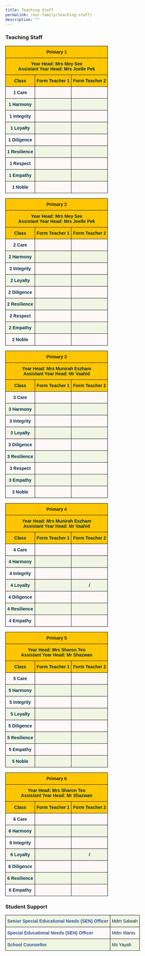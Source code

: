 ```yaml
---
title: Teaching Staff
permalink: /our-family/teaching-staff/
description: ""
---
```

### Teaching Staff

<style type="text/css">
.tg  {border-collapse:collapse;border-spacing:0;}
.tg td{border-color:black;border-style:solid;border-width:1px;font-family:Arial, sans-serif;font-size:14px;
  overflow:hidden;padding:10px 5px;word-break:normal;}
.tg th{border-color:black;border-style:solid;border-width:1px;font-family:Arial, sans-serif;font-size:14px;
  font-weight:normal;overflow:hidden;padding:10px 5px;word-break:normal;}
.tg .tg-0jnx{background-color:#ffc600;text-align:center;vertical-align:top}
.tg .tg-3uba{background-color:#FFC600;color:#002D46;font-weight:bold;text-align:center;vertical-align:top}
.tg .tg-7vye{background-color:#FFF8F7;color:#002D46;font-weight:bold;text-align:center;vertical-align:top}
.tg .tg-0ynh{background-color:#F1F6E4;color:#002D46;font-weight:bold;text-align:center;vertical-align:top}
</style>
<table class="tg">
<thead>
  <tr>
    <th class="tg-0jnx" colspan="3"><span style="font-weight:bold">Primary 1</span></th>
  </tr>
</thead>
<tbody>
  <tr>
    <td class="tg-3uba" colspan="3"><span style="font-weight:bold;color:#002D46;background-color:#FFC600">Year Head: Mrs Mey See</span><br><span style="font-weight:bold;color:#002D46;background-color:#FFC600">Assistant Year Head: Mrs Joelle Pek</span><br></td>
  </tr>
  <tr>
    <td class="tg-3uba"><span style="font-weight:bold;color:#002D46;background-color:#FFC600">Class</span></td>
    <td class="tg-3uba"><span style="font-weight:bold;color:#002D46;background-color:#FFC600">Form Teacher 1</span></td>
    <td class="tg-3uba"><span style="font-weight:bold;color:#002D46;background-color:#FFC600">Form Teacher 2</span></td>
  </tr>
  <tr>
    <td class="tg-7vye">1 Care<br></td>
    <td class="tg-7vye"></td>
    <td class="tg-7vye"></td>
  </tr>
  <tr>
    <td class="tg-0ynh">1 Harmony<br></td>
    <td class="tg-0ynh"><br></td>
    <td class="tg-0ynh"></td>
  </tr>
  <tr>
    <td class="tg-7vye">1 Integrity<br></td>
    <td class="tg-7vye"></td>
    <td class="tg-7vye"></td>
  </tr>
  <tr>
    <td class="tg-0ynh">1 Loyalty<br></td>
    <td class="tg-0ynh"><br></td>
    <td class="tg-0ynh"><br></td>
  </tr>
  <tr>
    <td class="tg-7vye">1 Diligence<br></td>
    <td class="tg-7vye"></td>
    <td class="tg-7vye"></td>
  </tr>
  <tr>
    <td class="tg-0ynh">1 Resilience<br></td>
    <td class="tg-0ynh"></td>
    <td class="tg-0ynh"><br></td>
  </tr>
  <tr>
    <td class="tg-7vye">1 Respect<br></td>
    <td class="tg-7vye"><br></td>
    <td class="tg-7vye"></td>
  </tr>
  <tr>
    <td class="tg-0ynh"> 1 Empathy</td>
    <td class="tg-0ynh"> <br></td>
    <td class="tg-0ynh"> </td>
	</tr>
  <tr>
    <td class="tg-7vye">1 Noble<br></td>
    <td class="tg-7vye"><br></td>
    <td class="tg-7vye"></td>
  </tr>
</tbody>
</table>

<style type="text/css">
.tg  {border-collapse:collapse;border-spacing:0;}
.tg td{border-color:black;border-style:solid;border-width:1px;font-family:Arial, sans-serif;font-size:14px;
  overflow:hidden;padding:10px 5px;word-break:normal;}
.tg th{border-color:black;border-style:solid;border-width:1px;font-family:Arial, sans-serif;font-size:14px;
  font-weight:normal;overflow:hidden;padding:10px 5px;word-break:normal;}
.tg .tg-0jnx{background-color:#ffc600;text-align:center;vertical-align:top}
.tg .tg-3uba{background-color:#FFC600;color:#002D46;font-weight:bold;text-align:center;vertical-align:top}
.tg .tg-7vye{background-color:#FFF8F7;color:#002D46;font-weight:bold;text-align:center;vertical-align:top}
.tg .tg-0ynh{background-color:#F1F6E4;color:#002D46;font-weight:bold;text-align:center;vertical-align:top}
</style>
<table class="tg">
<thead>
  <tr>
    <th class="tg-0jnx" colspan="3"><span style="font-weight:bold">Primary 2</span></th>
  </tr>
</thead>
<tbody>
  <tr>
    <td class="tg-3uba" colspan="3"><span style="font-weight:bold;color:#002D46;background-color:#FFC600">Year Head: Mrs Mey See</span><br><span style="font-weight:bold;color:#002D46;background-color:#FFC600">Assistant Year Head: Mrs Joelle Pek</span><br></td>
  </tr>
  <tr>
    <td class="tg-3uba"><span style="font-weight:bold;color:#002D46;background-color:#FFC600">Class</span></td>
    <td class="tg-3uba"><span style="font-weight:bold;color:#002D46;background-color:#FFC600">Form Teacher 1</span></td>
    <td class="tg-3uba"><span style="font-weight:bold;color:#002D46;background-color:#FFC600">Form Teacher 2</span></td>
  </tr>
  <tr>
    <td class="tg-7vye">2 Care<br></td>
    <td class="tg-7vye"></td>
    <td class="tg-7vye"></td>
  </tr>
  <tr>
    <td class="tg-0ynh">2 Harmony<br></td>
    <td class="tg-0ynh"><br></td>
    <td class="tg-0ynh"></td>
  </tr>
  <tr>
    <td class="tg-7vye">2 Integrity<br></td>
    <td class="tg-7vye"></td>
    <td class="tg-7vye"></td>
  </tr>
  <tr>
    <td class="tg-0ynh">2 Loyalty<br></td>
    <td class="tg-0ynh"><br></td>
    <td class="tg-0ynh"><br></td>
  </tr>
  <tr>
    <td class="tg-7vye">2 Diligence<br></td>
    <td class="tg-7vye"></td>
    <td class="tg-7vye"></td>
  </tr>
  <tr>
    <td class="tg-0ynh">2 Resilience<br></td>
    <td class="tg-0ynh"></td>
    <td class="tg-0ynh"><br></td>
  </tr>
  <tr>
    <td class="tg-7vye">2 Respect<br></td>
    <td class="tg-7vye"><br></td>
    <td class="tg-7vye"></td>
  </tr>
  <tr>
    <td class="tg-0ynh"> 2 Empathy</td>
    <td class="tg-0ynh"> <br></td>
    <td class="tg-0ynh"> </td>
	</tr>
  <tr>
    <td class="tg-7vye">2 Noble<br></td>
    <td class="tg-7vye"><br></td>
    <td class="tg-7vye"></td>
  </tr>
</tbody>
</table>

<style type="text/css">
.tg  {border-collapse:collapse;border-spacing:0;}
.tg td{border-color:black;border-style:solid;border-width:1px;font-family:Arial, sans-serif;font-size:14px;
  overflow:hidden;padding:10px 5px;word-break:normal;}
.tg th{border-color:black;border-style:solid;border-width:1px;font-family:Arial, sans-serif;font-size:14px;
  font-weight:normal;overflow:hidden;padding:10px 5px;word-break:normal;}
.tg .tg-0jnx{background-color:#ffc600;text-align:center;vertical-align:top}
.tg .tg-3uba{background-color:#FFC600;color:#002D46;font-weight:bold;text-align:center;vertical-align:top}
.tg .tg-7vye{background-color:#FFF8F7;color:#002D46;font-weight:bold;text-align:center;vertical-align:top}
.tg .tg-0ynh{background-color:#F1F6E4;color:#002D46;font-weight:bold;text-align:center;vertical-align:top}
</style>
<table class="tg">
<thead>
  <tr>
    <th class="tg-0jnx" colspan="3"><span style="font-weight:bold">Primary 3</span></th>
  </tr>
</thead>
<tbody>
  <tr>
    <td class="tg-3uba" colspan="3"><span style="font-weight:bold;color:#002D46;background-color:#FFC600">Year Head: Mrs Munirah Eszham</span><br><span style="font-weight:bold;color:#002D46;background-color:#FFC600">Assistant Year Head: Mr Vaahid</span><br></td>
  </tr>
  <tr>
    <td class="tg-3uba"><span style="font-weight:bold;color:#002D46;background-color:#FFC600">Class</span></td>
    <td class="tg-3uba"><span style="font-weight:bold;color:#002D46;background-color:#FFC600">Form Teacher 1</span></td>
    <td class="tg-3uba"><span style="font-weight:bold;color:#002D46;background-color:#FFC600">Form Teacher 2</span></td>
  </tr>
  <tr>
    <td class="tg-7vye">3 Care<br></td>
    <td class="tg-7vye"></td>
    <td class="tg-7vye"></td>
  </tr>
  <tr>
    <td class="tg-0ynh">3 Harmony<br></td>
    <td class="tg-0ynh"><br></td>
    <td class="tg-0ynh"></td>
  </tr>
  <tr>
    <td class="tg-7vye">3 Integrity<br></td>
    <td class="tg-7vye"></td>
    <td class="tg-7vye"></td>
  </tr>
  <tr>
    <td class="tg-0ynh">3 Loyalty<br></td>
    <td class="tg-0ynh"><br></td>
    <td class="tg-0ynh"><br></td>
  </tr>
  <tr>
    <td class="tg-7vye">3 Diligence<br></td>
    <td class="tg-7vye"></td>
    <td class="tg-7vye"></td>
  </tr>
  <tr>
    <td class="tg-0ynh">3 Resilience<br></td>
    <td class="tg-0ynh"></td>
    <td class="tg-0ynh"><br></td>
  </tr>
  <tr>
    <td class="tg-7vye">3 Respect<br></td>
    <td class="tg-7vye"><br></td>
    <td class="tg-7vye"></td>
  </tr>
  <tr>
    <td class="tg-0ynh"> 3 Empathy</td>
    <td class="tg-0ynh"> <br></td>
    <td class="tg-0ynh"> </td>
	</tr>
  <tr>
    <td class="tg-7vye">3 Noble<br></td>
    <td class="tg-7vye"><br></td>
    <td class="tg-7vye"></td>
  </tr>
</tbody>
</table>

<style type="text/css">
.tg  {border-collapse:collapse;border-spacing:0;}
.tg td{border-color:black;border-style:solid;border-width:1px;font-family:Arial, sans-serif;font-size:14px;
  overflow:hidden;padding:10px 5px;word-break:normal;}
.tg th{border-color:black;border-style:solid;border-width:1px;font-family:Arial, sans-serif;font-size:14px;
  font-weight:normal;overflow:hidden;padding:10px 5px;word-break:normal;}
.tg .tg-0jnx{background-color:#ffc600;text-align:center;vertical-align:top}
.tg .tg-3uba{background-color:#FFC600;color:#002D46;font-weight:bold;text-align:center;vertical-align:top}
.tg .tg-7vye{background-color:#FFF8F7;color:#002D46;font-weight:bold;text-align:center;vertical-align:top}
.tg .tg-0ynh{background-color:#F1F6E4;color:#002D46;font-weight:bold;text-align:center;vertical-align:top}
</style>
<table class="tg">
<thead>
  <tr>
    <th class="tg-0jnx" colspan="3"><span style="font-weight:bold">Primary 4</span></th>
  </tr>
</thead>
<tbody>
  <tr>
    <td class="tg-3uba" colspan="3"><span style="font-weight:bold;color:#002D46;background-color:#FFC600">Year Head: Mrs Munirah Eszham</span><br><span style="font-weight:bold;color:#002D46;background-color:#FFC600">Assistant Year Head: Mr Vaahid</span><br></td>
  </tr>
  <tr>
    <td class="tg-3uba"><span style="font-weight:bold;color:#002D46;background-color:#FFC600">Class</span></td>
    <td class="tg-3uba"><span style="font-weight:bold;color:#002D46;background-color:#FFC600">Form Teacher 1</span></td>
    <td class="tg-3uba"><span style="font-weight:bold;color:#002D46;background-color:#FFC600">Form Teacher 2</span></td>
  </tr>
  <tr>
    <td class="tg-7vye">4 Care<br></td>
    <td class="tg-7vye"><br></td>
    <td class="tg-7vye"></td>
  </tr>
  <tr>
    <td class="tg-0ynh">4 Harmony<br></td>
    <td class="tg-0ynh"><br></td>
    <td class="tg-0ynh"></td>
  </tr>
  <tr>
    <td class="tg-7vye">4 Integrity<br></td>
    <td class="tg-7vye"></td>
    <td class="tg-7vye"></td>
  </tr>
  <tr>
    <td class="tg-0ynh">4 Loyalty<br></td>
    <td class="tg-0ynh"><span style="color:#002D46;background-color:#F1F6E4"> </span><br></td>
    <td class="tg-0ynh"> / </td>
  </tr>
  <tr>
    <td class="tg-7vye">4 Diligence<br></td>
    <td class="tg-7vye"></td>
    <td class="tg-7vye"></td>
  </tr>
  <tr>
    <td class="tg-0ynh">4 Resilience<br></td>
    <td class="tg-0ynh"> </td>
    <td class="tg-0ynh"> <br></td>
  </tr>
  <tr>
    <td class="tg-7vye">4 Empathy<br></td>
    <td class="tg-7vye"><br></td>
    <td class="tg-7vye"></td>
  </tr>
</tbody>
</table>

<style type="text/css">
.tg  {border-collapse:collapse;border-spacing:0;}
.tg td{border-color:black;border-style:solid;border-width:1px;font-family:Arial, sans-serif;font-size:14px;
  overflow:hidden;padding:10px 5px;word-break:normal;}
.tg th{border-color:black;border-style:solid;border-width:1px;font-family:Arial, sans-serif;font-size:14px;
  font-weight:normal;overflow:hidden;padding:10px 5px;word-break:normal;}
.tg .tg-0jnx{background-color:#ffc600;text-align:center;vertical-align:top}
.tg .tg-3uba{background-color:#FFC600;color:#002D46;font-weight:bold;text-align:center;vertical-align:top}
.tg .tg-7vye{background-color:#FFF8F7;color:#002D46;font-weight:bold;text-align:center;vertical-align:top}
.tg .tg-0ynh{background-color:#F1F6E4;color:#002D46;font-weight:bold;text-align:center;vertical-align:top}
</style>
<table class="tg">
<thead>
  <tr>
    <th class="tg-0jnx" colspan="3"><span style="font-weight:bold">Primary 5</span></th>
  </tr>
</thead>
<tbody>
  <tr>
    <td class="tg-3uba" colspan="3"><span style="font-weight:bold;color:#002D46;background-color:#FFC600">Year Head: Mrs Sharon Teo</span><br><span style="font-weight:bold;color:#002D46;background-color:#FFC600">Assistant Year Head: Mr Shazwan</span><br></td>
  </tr>
  <tr>
    <td class="tg-3uba"><span style="font-weight:bold;color:#002D46;background-color:#FFC600">Class</span></td>
    <td class="tg-3uba"><span style="font-weight:bold;color:#002D46;background-color:#FFC600">Form Teacher 1</span></td>
    <td class="tg-3uba"><span style="font-weight:bold;color:#002D46;background-color:#FFC600">Form Teacher 2</span></td>
  </tr>
  <tr>
    <td class="tg-7vye">5 Care<br></td>
    <td class="tg-7vye"></td>
    <td class="tg-7vye"></td>
  </tr>
  <tr>
    <td class="tg-0ynh">5 Harmony<br></td>
    <td class="tg-0ynh"><br></td>
    <td class="tg-0ynh"></td>
  </tr>
  <tr>
    <td class="tg-7vye">5 Integrity<br></td>
    <td class="tg-7vye"></td>
    <td class="tg-7vye"></td>
  </tr>
  <tr>
    <td class="tg-0ynh">5 Loyalty<br></td>
    <td class="tg-0ynh"><br></td>
    <td class="tg-0ynh"><br></td>
  </tr>
  <tr>
    <td class="tg-7vye">5 Diligence<br></td>
    <td class="tg-7vye"></td>
    <td class="tg-7vye"></td>
  </tr>
  <tr>
    <td class="tg-0ynh">5 Resilience<br></td>
    <td class="tg-0ynh"></td>
    <td class="tg-0ynh"><br></td>
  </tr>
  <tr>
    <td class="tg-7vye">5 Empathy<br></td>
    <td class="tg-7vye"><br></td>
    <td class="tg-7vye"></td>
  </tr>
  <tr>
    <td class="tg-0ynh"> 5 Noble</td>
    <td class="tg-0ynh"> </td>
    <td class="tg-0ynh"> </td>
  </tr>
</tbody>
</table>

<style type="text/css">
.tg  {border-collapse:collapse;border-spacing:0;}
.tg td{border-color:black;border-style:solid;border-width:1px;font-family:Arial, sans-serif;font-size:14px;
  overflow:hidden;padding:10px 5px;word-break:normal;}
.tg th{border-color:black;border-style:solid;border-width:1px;font-family:Arial, sans-serif;font-size:14px;
  font-weight:normal;overflow:hidden;padding:10px 5px;word-break:normal;}
.tg .tg-0jnx{background-color:#ffc600;text-align:center;vertical-align:top}
.tg .tg-3uba{background-color:#FFC600;color:#002D46;font-weight:bold;text-align:center;vertical-align:top}
.tg .tg-7vye{background-color:#FFF8F7;color:#002D46;font-weight:bold;text-align:center;vertical-align:top}
.tg .tg-0ynh{background-color:#F1F6E4;color:#002D46;font-weight:bold;text-align:center;vertical-align:top}
</style>
<table class="tg">
<thead>
  <tr>
    <th class="tg-0jnx" colspan="3"><span style="font-weight:bold">Primary 6</span></th>
  </tr>
</thead>
<tbody>
  <tr>
    <td class="tg-3uba" colspan="3"><span style="font-weight:bold;color:#002D46;background-color:#FFC600">Year Head: Mrs Sharon Teo</span><br><span style="font-weight:bold;color:#002D46;background-color:#FFC600">Assistant Year Head: Mr Shazwan</span><br></td>
  </tr>
  <tr>
    <td class="tg-3uba"><span style="font-weight:bold;color:#002D46;background-color:#FFC600">Class</span></td>
    <td class="tg-3uba"><span style="font-weight:bold;color:#002D46;background-color:#FFC600">Form Teacher 1</span></td>
    <td class="tg-3uba"><span style="font-weight:bold;color:#002D46;background-color:#FFC600">Form Teacher 2</span></td>
  </tr>
  <tr>
    <td class="tg-7vye">6 Care<br></td>
    <td class="tg-7vye"><br></td>
    <td class="tg-7vye"></td>
  </tr>
  <tr>
    <td class="tg-0ynh">6 Harmony<br></td>
    <td class="tg-0ynh"><br></td>
    <td class="tg-0ynh"></td>
  </tr>
  <tr>
    <td class="tg-7vye">6 Integrity<br></td>
    <td class="tg-7vye"></td>
    <td class="tg-7vye"></td>
  </tr>
  <tr>
    <td class="tg-0ynh">6 Loyalty<br></td>
    <td class="tg-0ynh"><span style="color:#002D46;background-color:#F1F6E4"> </span><br></td>
    <td class="tg-0ynh"> / </td>
  </tr>
  <tr>
    <td class="tg-7vye">6 Diligence<br></td>
    <td class="tg-7vye"></td>
    <td class="tg-7vye"></td>
  </tr>
  <tr>
    <td class="tg-0ynh">6 Resilience<br></td>
    <td class="tg-0ynh"> </td>
    <td class="tg-0ynh"> <br></td>
  </tr>
  <tr>
    <td class="tg-7vye">6 Empathy<br></td>
    <td class="tg-7vye"><br></td>
    <td class="tg-7vye"></td>
  </tr>
</tbody>
</table>

### Student Support

<style type="text/css">
.tg  {border-collapse:collapse;border-spacing:0;}
.tg td{border-color:black;border-style:solid;border-width:1px;font-family:Arial, sans-serif;font-size:14px;
  overflow:hidden;padding:10px 5px;word-break:normal;}
.tg th{border-color:black;border-style:solid;border-width:1px;font-family:Arial, sans-serif;font-size:14px;
  font-weight:normal;overflow:hidden;padding:10px 5px;word-break:normal;}
.tg .tg-dv6r{background-color:#F1F6E4;color:#2F5597;font-weight:bold;text-align:left;vertical-align:top}
.tg .tg-j74v{background-color:#F1F6E4;color:#002D46;font-weight:normal;text-align:left;vertical-align:top}
.tg .tg-8com{background-color:#FFF8F7;color:#2F5597;font-weight:bold;text-align:left;vertical-align:top}
.tg .tg-1d14{background-color:#FFF8F7;color:#002D46;font-weight:normal;text-align:left;vertical-align:top}
</style>
<table class="tg">
<thead>
  <tr>
    <th class="tg-dv6r">Senior Special Educational Needs (SEN) Officer</th>
    <th class="tg-j74v">Mdm Salwah<br></th>
  </tr>
</thead>
<tbody>
  <tr>
    <td class="tg-8com">Special Educational Needs (SEN) Officer<br></td>
    <td class="tg-1d14">Mdm Wanis<br></td>
  </tr>
  <tr>
    <td class="tg-dv6r">School Counsellor<br></td>
    <td class="tg-j74v">Ms Yayah<br></td>
  </tr>
  <tr>
  </tr>
</tbody>
</table>